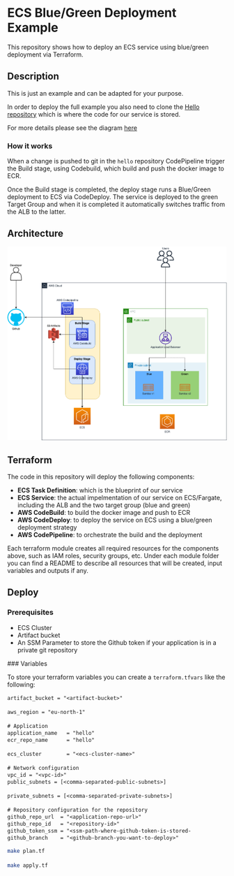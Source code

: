 # ECS Blue/Green Deployment Example

This repository shows how to deploy an ECS service using blue/green deployment via Terraform.


## Description

This is just an example and can be adapted for your purpose.

In order to deploy the full example you also need to clone the [Hello repository](https://github.com/esgrano-evolate/hello) which is where the code for our service is stored.

For more details please see the diagram [here](#architecture)

### How it works

When a change is pushed to git in the `hello` repository CodePipeline trigger the Build stage, using Codebuild, which build and push the docker image to ECR.

Once the Build stage is completed, the deploy stage runs a Blue/Green deployment to ECS via CodeDeploy.
The service is deployed to the green Target Group and when it is completed it automatically switches traffic from the ALB to the latter.

## Architecture

![Diagram](/assets/ecs-blue-green.drawio.png)

## Terraform

The code in this repository will deploy the following components:
- **ECS Task Definition**: which is the blueprint of our service
- **ECS Service**: the actual impelmentation of our service on ECS/Fargate, including the ALB and the two target group (blue and green)
- **AWS CodeBuild**: to build the docker image and push to ECR
- **AWS CodeDeploy**: to deploy the service on ECS using a blue/green deployment strategy
- **AWS CodePipeline**: to orchestrate the build and the deployment

Each terraform module creates all required resources for the components above, such as IAM roles, security groups, etc.
Under each module folder you can find a README to describe all resources that will be created, input variables and outputs if any.

## Deploy

### Prerequisites

- ECS Cluster
- Artifact bucket
- An SSM Parameter to store the Github token if your application is in a private git repository

### Variables

To store your terraform variables you can create a `terraform.tfvars` like the following:

```
artifact_bucket = "<artifact-bucket>"

aws_region = "eu-north-1"

# Application
application_name   = "hello"
ecr_repo_name      = "hello"

ecs_cluster        = "<ecs-cluster-name>"

# Network configuration
vpc_id = "<vpc-id>"
public_subnets = [<comma-separated-public-subnets>]

private_subnets = [<comma-separated-private-subnets>]

# Repository configuration for the repository
github_repo_url  = "<application-repo-url>"
github_repo_id   = "<repository-id>"
github_token_ssm = "<ssm-path-where-github-token-is-stored-
github_branch    = "<github-branch-you-want-to-deploy>"
```

```bash
make plan.tf

make apply.tf
```


